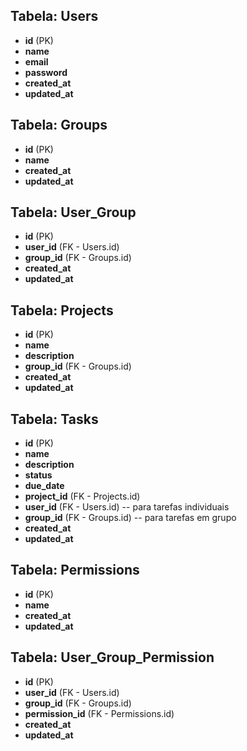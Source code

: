 ## Tabela: Users
- **id** (PK)
- **name**
- **email**
- **password**
- **created_at**
- **updated_at**

## Tabela: Groups
- **id** (PK)
- **name**
- **created_at**
- **updated_at**

## Tabela: User_Group
- **id** (PK)
- **user_id** (FK - Users.id)
- **group_id** (FK - Groups.id)
- **created_at**
- **updated_at**

## Tabela: Projects
- **id** (PK)
- **name**
- **description**
- **group_id** (FK - Groups.id)
- **created_at**
- **updated_at**

## Tabela: Tasks
- **id** (PK)
- **name**
- **description**
- **status**
- **due_date**
- **project_id** (FK - Projects.id)
- **user_id** (FK - Users.id) -- para tarefas individuais
- **group_id** (FK - Groups.id) -- para tarefas em grupo
- **created_at**
- **updated_at**

## Tabela: Permissions
- **id** (PK)
- **name**
- **created_at**
- **updated_at**

## Tabela: User_Group_Permission
- **id** (PK)
- **user_id** (FK - Users.id)
- **group_id** (FK - Groups.id)
- **permission_id** (FK - Permissions.id)
- **created_at**
- **updated_at**
